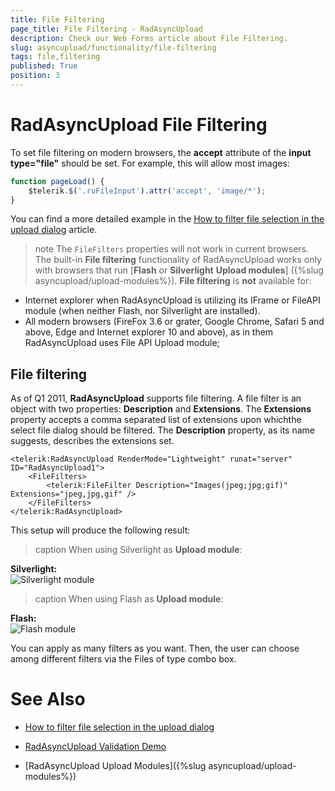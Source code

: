 ```yaml
---
title: File Filtering
page_title: File Filtering - RadAsyncUpload
description: Check our Web Forms article about File Filtering.
slug: asyncupload/functionality/file-filtering
tags: file,filtering
published: True
position: 3
---
```



# RadAsyncUpload File Filtering

To set file filtering on modern browsers, the **accept** attribute of the **input type="file"** should be set. For example, this will allow most images:

````JavaScript
function pageLoad() {
    $telerik.$('.ruFileInput').attr('accept', 'image/*');
}
````

You can find a more detailed example in the [How to filter file selection in the upload dialog](https://www.telerik.com/support/kb/aspnet-ajax/upload-(async)/details/how-to-filter-file-selection-in-the-upload-dialog) article.

>note The `FileFilters` properties will not work in current browsers. The built-in **File filtering** functionality of RadAsyncUpload works only with browsers that run [**Flash** or **Silverlight** **Upload modules**] ({%slug asyncupload/upload-modules%}). **File filtering** is **not** available for:
* Internet explorer when RadAsyncUpload is utilizing its IFrame or FileAPI module (when neither Flash, nor Silverlight are installed). 
* All modern browsers (FireFox 3.6 or grater, Google Chrome, Safari 5 and above, Edge and Internet explorer 10 and above), as in them RadAsyncUpload uses File API Upload module;

## File filtering


As of Q1 2011, **RadAsyncUpload** supports file filtering. A file filter is an object with two properties: **Description** and **Extensions**. The **Extensions** property accepts a comma separated list of extensions upon whichthe select file dialog should be filtered. The **Description** property, as its name suggests, describes the extensions set.

````ASP.NET
<telerik:RadAsyncUpload RenderMode="Lightweight" runat="server" ID="RadAsyncUpload1">
	<FileFilters>
		<telerik:FileFilter Description="Images(jpeg;jpg;gif)" Extensions="jpeg,jpg,gif" />
	</FileFilters>
</telerik:RadAsyncUpload>	
````

This setup will produce the following result:

>caption When using Silverlight as **Upload module**:

**Silverlight:** <br> ![Silverlight module](images/asyncupload_filefiltering_silverlight.bmp) 

>caption When using Flash as **Upload module**:

**Flash:** <br> ![Flash module](images/asyncupload_filefiltering_flash.bmp)

You can apply as many filters as you want. Then, the user can choose among different filters via the Files of type combo box.

# See Also

 * [How to filter file selection in the upload dialog](https://www.telerik.com/support/kb/aspnet-ajax/upload-(async)/details/how-to-filter-file-selection-in-the-upload-dialog)

 * [RadAsyncUpload Validation Demo](https://demos.telerik.com/aspnet-ajax/upload/examples/async/validation/defaultcs.aspx?product=asyncupload)
 
 * [RadAsyncUpload Upload Modules]({%slug asyncupload/upload-modules%})
 
